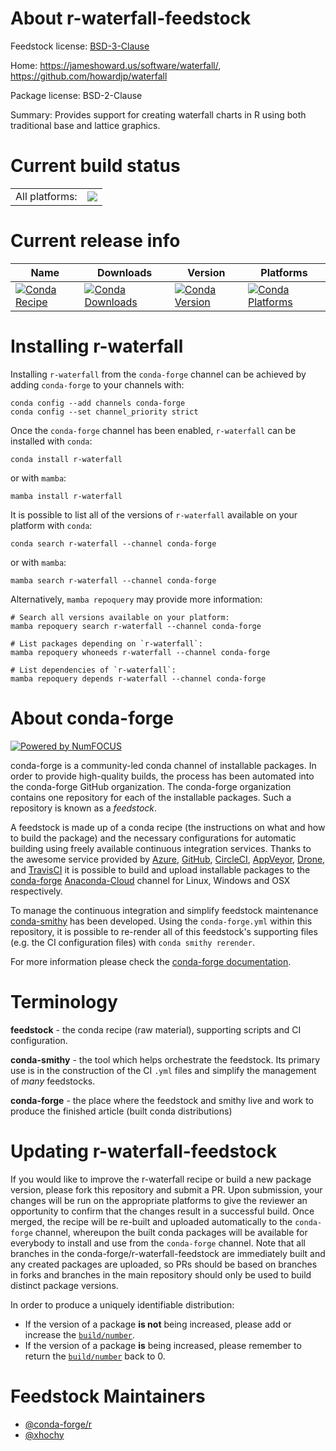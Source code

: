 About r-waterfall-feedstock
===========================

Feedstock license: [BSD-3-Clause](https://github.com/conda-forge/r-waterfall-feedstock/blob/main/LICENSE.txt)

Home: https://jameshoward.us/software/waterfall/, https://github.com/howardjp/waterfall

Package license: BSD-2-Clause

Summary: Provides support for creating waterfall charts in R using both traditional base and lattice graphics.

Current build status
====================


<table><tr><td>All platforms:</td>
    <td>
      <a href="https://dev.azure.com/conda-forge/feedstock-builds/_build/latest?definitionId=7148&branchName=main">
        <img src="https://dev.azure.com/conda-forge/feedstock-builds/_apis/build/status/r-waterfall-feedstock?branchName=main">
      </a>
    </td>
  </tr>
</table>

Current release info
====================

| Name | Downloads | Version | Platforms |
| --- | --- | --- | --- |
| [![Conda Recipe](https://img.shields.io/badge/recipe-r--waterfall-green.svg)](https://anaconda.org/conda-forge/r-waterfall) | [![Conda Downloads](https://img.shields.io/conda/dn/conda-forge/r-waterfall.svg)](https://anaconda.org/conda-forge/r-waterfall) | [![Conda Version](https://img.shields.io/conda/vn/conda-forge/r-waterfall.svg)](https://anaconda.org/conda-forge/r-waterfall) | [![Conda Platforms](https://img.shields.io/conda/pn/conda-forge/r-waterfall.svg)](https://anaconda.org/conda-forge/r-waterfall) |

Installing r-waterfall
======================

Installing `r-waterfall` from the `conda-forge` channel can be achieved by adding `conda-forge` to your channels with:

```
conda config --add channels conda-forge
conda config --set channel_priority strict
```

Once the `conda-forge` channel has been enabled, `r-waterfall` can be installed with `conda`:

```
conda install r-waterfall
```

or with `mamba`:

```
mamba install r-waterfall
```

It is possible to list all of the versions of `r-waterfall` available on your platform with `conda`:

```
conda search r-waterfall --channel conda-forge
```

or with `mamba`:

```
mamba search r-waterfall --channel conda-forge
```

Alternatively, `mamba repoquery` may provide more information:

```
# Search all versions available on your platform:
mamba repoquery search r-waterfall --channel conda-forge

# List packages depending on `r-waterfall`:
mamba repoquery whoneeds r-waterfall --channel conda-forge

# List dependencies of `r-waterfall`:
mamba repoquery depends r-waterfall --channel conda-forge
```


About conda-forge
=================

[![Powered by
NumFOCUS](https://img.shields.io/badge/powered%20by-NumFOCUS-orange.svg?style=flat&colorA=E1523D&colorB=007D8A)](https://numfocus.org)

conda-forge is a community-led conda channel of installable packages.
In order to provide high-quality builds, the process has been automated into the
conda-forge GitHub organization. The conda-forge organization contains one repository
for each of the installable packages. Such a repository is known as a *feedstock*.

A feedstock is made up of a conda recipe (the instructions on what and how to build
the package) and the necessary configurations for automatic building using freely
available continuous integration services. Thanks to the awesome service provided by
[Azure](https://azure.microsoft.com/en-us/services/devops/), [GitHub](https://github.com/),
[CircleCI](https://circleci.com/), [AppVeyor](https://www.appveyor.com/),
[Drone](https://cloud.drone.io/welcome), and [TravisCI](https://travis-ci.com/)
it is possible to build and upload installable packages to the
[conda-forge](https://anaconda.org/conda-forge) [Anaconda-Cloud](https://anaconda.org/)
channel for Linux, Windows and OSX respectively.

To manage the continuous integration and simplify feedstock maintenance
[conda-smithy](https://github.com/conda-forge/conda-smithy) has been developed.
Using the ``conda-forge.yml`` within this repository, it is possible to re-render all of
this feedstock's supporting files (e.g. the CI configuration files) with ``conda smithy rerender``.

For more information please check the [conda-forge documentation](https://conda-forge.org/docs/).

Terminology
===========

**feedstock** - the conda recipe (raw material), supporting scripts and CI configuration.

**conda-smithy** - the tool which helps orchestrate the feedstock.
                   Its primary use is in the construction of the CI ``.yml`` files
                   and simplify the management of *many* feedstocks.

**conda-forge** - the place where the feedstock and smithy live and work to
                  produce the finished article (built conda distributions)


Updating r-waterfall-feedstock
==============================

If you would like to improve the r-waterfall recipe or build a new
package version, please fork this repository and submit a PR. Upon submission,
your changes will be run on the appropriate platforms to give the reviewer an
opportunity to confirm that the changes result in a successful build. Once
merged, the recipe will be re-built and uploaded automatically to the
`conda-forge` channel, whereupon the built conda packages will be available for
everybody to install and use from the `conda-forge` channel.
Note that all branches in the conda-forge/r-waterfall-feedstock are
immediately built and any created packages are uploaded, so PRs should be based
on branches in forks and branches in the main repository should only be used to
build distinct package versions.

In order to produce a uniquely identifiable distribution:
 * If the version of a package **is not** being increased, please add or increase
   the [``build/number``](https://docs.conda.io/projects/conda-build/en/latest/resources/define-metadata.html#build-number-and-string).
 * If the version of a package **is** being increased, please remember to return
   the [``build/number``](https://docs.conda.io/projects/conda-build/en/latest/resources/define-metadata.html#build-number-and-string)
   back to 0.

Feedstock Maintainers
=====================

* [@conda-forge/r](https://github.com/conda-forge/r/)
* [@xhochy](https://github.com/xhochy/)

